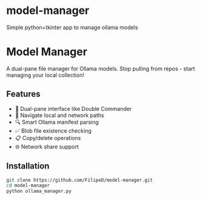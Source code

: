 # model-manager
Simple python+tkinter app to manage ollama models


# Model Manager

A dual-pane file manager for Ollama models. Stop pulling from repos - start managing your local collection!

## Features

- 🚀 Dual-pane interface like Double Commander
- 📁 Navigate local and network paths
- 🔍 Smart Ollama manifest parsing
- ✅ Blob file existence checking
- 📋 Copy/delete operations
- 🌐 Network share support

## Installation

```bash
git clone https://github.com/FilipeD/model-manager.git
cd model-manager
python ollama_manager.py
